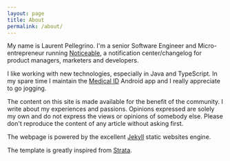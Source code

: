 ```yaml
---
layout: page
title: About
permalink: /about/
---
```


My name is Laurent Pellegrino. I'm a senior Software Engineer and Micro-entrepreneur running 
[Noticeable][noticeable], a notification center/changelog for product managers, marketers and developers. 

I like working with new technologies, especially in Java and TypeScript. In my spare time I maintain the
[Medical ID][medicalid] Android app and I really appreciate to go jogging.

The content on this site is made available for the benefit of the community.
I write about my experiences and passions. Opinions expressed are solely my own
and do not express the views or opinions of somebody else. Please don't reproduce
the content of any article without asking first.

The webpage is powered by the excellent [Jekyll][jekyll] static websites engine.

The template is greatly inspired from [Strata][strata].

[jekyll]:    http://jekyllrb.com
[medicalid]: https://www.medicalid.info
"Medical ID, the app that could save your life!"
[noticeable]: https://noticeable.io
[strata]: http://html5up.net/strata
